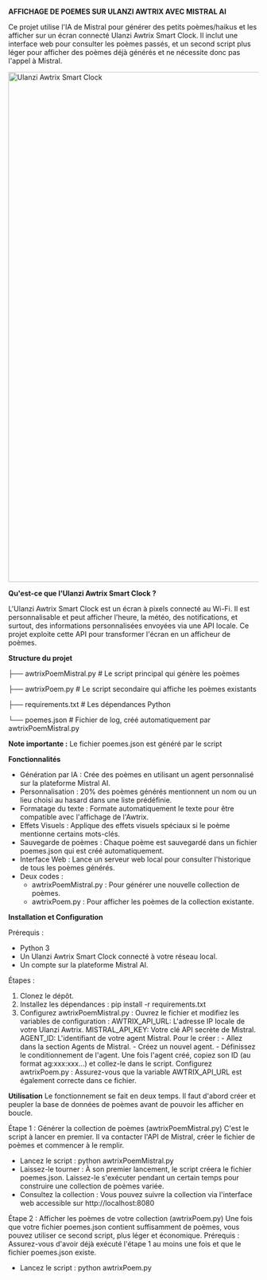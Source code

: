 **AFFICHAGE DE POEMES SUR ULANZI AWTRIX AVEC MISTRAL AI**

Ce projet utilise l'IA de Mistral pour générer des petits poèmes/haikus et les afficher sur un écran connecté Ulanzi Awtrix Smart Clock. 
Il inclut une interface web pour consulter les poèmes passés, et un second script plus léger pour afficher des poèmes déjà générés et ne nécessite donc pas l'appel à Mistral.

<img width="1024" alt="Ulanzi Awtrix Smart Clock" src="https://github.com/user-attachments/assets/487727da-05c9-4eda-b654-6a94492f4295" />


**Qu'est-ce que l'Ulanzi Awtrix Smart Clock ?**

L'Ulanzi Awtrix Smart Clock est un écran à pixels connecté au Wi-Fi. 
Il est personnalisable et peut afficher l'heure, la météo, des notifications, et surtout, des informations personnalisées envoyées via une API locale. 
Ce projet exploite cette API pour transformer l'écran en un afficheur de poèmes.

**Structure du projet**

├── awtrixPoemMistral.py  # Le script principal qui génère les poèmes

├── awtrixPoem.py         # Le script secondaire qui affiche les poèmes existants

├── requirements.txt      # Les dépendances Python

└── poemes.json           # Fichier de log, créé automatiquement par awtrixPoemMistral.py

**Note importante :** Le fichier poemes.json est généré par le script

**Fonctionnalités**

- Génération par IA : Crée des poèmes en utilisant un agent personnalisé sur la plateforme Mistral AI.
- Personnalisation : 20% des poèmes générés mentionnent un nom ou un lieu choisi au hasard dans une liste prédéfinie.
- Formatage du texte : Formate automatiquement le texte pour être compatible avec l'affichage de l'Awtrix.
- Effets Visuels : Applique des effets visuels spéciaux si le poème mentionne certains mots-clés.
- Sauvegarde de poèmes : Chaque poème est sauvegardé dans un fichier poemes.json qui est créé automatiquement.
- Interface Web : Lance un serveur web local pour consulter l'historique de tous les poèmes générés.
- Deux codes :
    - awtrixPoemMistral.py : Pour générer une nouvelle collection de poèmes.
    - awtrixPoem.py : Pour afficher les poèmes de la collection existante.

**Installation et Configuration**

Prérequis :
- Python 3
- Un Ulanzi Awtrix Smart Clock connecté à votre réseau local.
- Un compte sur la plateforme Mistral AI.
  
Étapes :
1. Clonez le dépôt.
2. Installez les dépendances : pip install -r requirements.txt
3. Configurez awtrixPoemMistral.py :
      Ouvrez le fichier et modifiez les variables de configuration :
        AWTRIX_API_URL: L'adresse IP locale de votre Ulanzi Awtrix.
        MISTRAL_API_KEY: Votre clé API secrète de Mistral.
        AGENT_ID: L'identifiant de votre agent Mistral.
      Pour le créer :
        - Allez dans la section Agents de Mistral.
        - Créez un nouvel agent.
        - Définissez le conditionnement de l'agent.
      Une fois l'agent créé, copiez son ID (au format ag:xxx:xxx...) et collez-le dans le script.
   Configurez awtrixPoem.py :
      Assurez-vous que la variable AWTRIX_API_URL est également correcte dans ce fichier. 

**Utilisation**
Le fonctionnement se fait en deux temps. Il faut d'abord créer et peupler la base de données de poèmes avant de pouvoir les afficher en boucle.

Étape 1 : Générer la collection de poèmes (awtrixPoemMistral.py)
C'est le script à lancer en premier. Il va contacter l'API de Mistral, créer le fichier de poèmes et commencer à le remplir.

- Lancez le script : python awtrixPoemMistral.py
- Laissez-le tourner : À son premier lancement, le script créera le fichier poemes.json. Laissez-le s'exécuter pendant un certain temps pour construire une collection de poèmes variée.
- Consultez la collection : Vous pouvez suivre la collection via l'interface web accessible sur http://localhost:8080

Étape 2 : Afficher les poèmes de votre collection (awtrixPoem.py)
Une fois que votre fichier poemes.json contient suffisamment de poèmes, vous pouvez utiliser ce second script, plus léger et économique.
Prérequis : Assurez-vous d'avoir déjà exécuté l'étape 1 au moins une fois et que le fichier poemes.json existe.

- Lancez le script : python awtrixPoem.py
